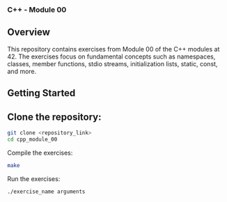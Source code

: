 ### C++ - Module 00
## Overview
This repository contains exercises from Module 00 of the C++ modules at 42. The exercises focus on fundamental concepts such as namespaces, classes, member functions, stdio streams, initialization lists, static, const, and more.

## Getting Started
## Clone the repository:

```sh
git clone <repository_link>
cd cpp_module_00
```
Compile the exercises:

```sh
make
```
Run the exercises:

```sh
./exercise_name arguments
```
